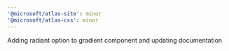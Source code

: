 ```yaml
---
'@microsoft/atlas-site': minor
'@microsoft/atlas-css': minor
---
```


Adding radiant option to gradient component and updating documentation
